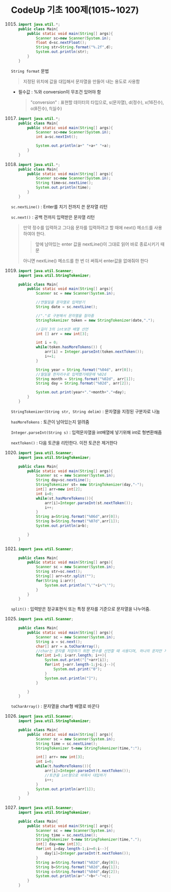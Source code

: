 # CodeUp 기초 100제(1015~1027)

1015. ```java
      import java.util.*;
      public class Main{
          public static void main(String[] args){
              Scanner sc=new Scanner(System.in);
              float d=sc.nextFloat();
              String str=String.format("%.2f",d);
              System.out.println(str);
          }
      }
      ```

`String format` 문법

> 지정된 위치에 값을 대입해서 문자열을 만들어 내는 용도로 사용함

+ 필수값 : %와 conversion이 무조건 있어야 함

  > "conversion" : 표현할 데이터의 타입으로, s(문자열), d(정수), x(16진수), o(8진수), f(실수)



1017. ```java
      import java.util.*;
      public class Main{
          public static void main(String[] args){
              Scanner sc=new Scanner(System.in);
              int a=sc.nextInt();
      
              System.out.println(a+" "+a+" "+a);
          }
      }
      ```



1018. ```java
      import java.util.*;
      public class Main{
          public static void main(String[] args){
              Scanner sc=new Scanner(System.in);
              String time=sc.nextLine();
              System.out.println(time);
          }
      }
      ```

`sc.nextLine()` : Enter를 치기 전까지 쓴 문자열 리턴

`sc.next()` : 공백 전까지 입력받은 문자열 리턴

> 만약 정수를 입력하고 그다음 문자를 입력하려고 할 때에 next() 메소드를 사용하여야 한다.
>
> > 앞에 남아있는 enter 값을 nextLine()이 그대로 읽어 바로 종료시키기 때문
>
> 아니면 nextLine() 메소드를 한 번 더 써줘서 enter값을 없애줘야 한다



1019. ```java
      import java.util.Scanner;
      import java.util.StringTokenizer;
      
      public class Main{
          public static void main(String[] args){
              Scanner sc = new Scanner(System.in);
      
              //연월일을 문자열로 입력받기
              String date = sc.nextLine();
      
              //"."로 구분해서 문자열을 잘라줌
              StringTokenizer token = new StringTokenizer(date,".");
      
              //길이 3의 int보관 배열 선언
              int [] arr = new int[3];
      
              int i = 0;
              while(token.hasMoreTokens()) {
                  arr[i] = Integer.parseInt(token.nextToken());
                  i+=1;
              }
      
              String year = String.format("%04d", arr[0]);
              //월일을 한자리수로 입력했기때문에 %02d
              String month = String.format("%02d", arr[1]);
              String day = String.format("%02d", arr[2]);
      
              System.out.print(year+"."+month+"."+day);
          }
      }
      ```

`StringTokenizer(String str, String delim)` :  문자열을 지정된 구분자로 나눔

`hasMoreTokens` : 토큰이 남아있는지 알려줌

`Integer.parseInt(String s)` : 입력문자열을 int배열에 넣기위해 int로 형변환해줌

`nextToken()` : 다음 토큰을 리턴한다. 이전 토큰은 제거한다



1020. ```java
      import java.util.Scanner;
      import java.util.StringTokenizer;
      
      public class Main{
          public static void main(String[] args){
              Scanner sc = new Scanner(System.in);
              String day=sc.nextLine();
              StringTokenizer st= new StringTokenizer(day,"-");
              int[] arr=new int[2];
              int i=0;
              while(st.hasMoreTokens()){
                  arr[i]=Integer.parseInt(st.nextToken());
                  i++;
              }
              String a=String.format("%06d",arr[0]);
              String b=String.format("%07d",arr[1]);
              System.out.println(a+b);
      
          }
      }
      ```

1024. ```java
      import java.util.Scanner;
      
      public class Main{
          public static void main(String[] args){
              Scanner sc = new Scanner(System.in);
              String str=sc.next();
              String[] arr=str.split("");
              for(String i:arr){
                  System.out.println("\'"+i+"\'");
              }
          }
      }
      ```

`split()` : 입력받은 정규표현식 또는 특정 문자를 기준으로 문자열을 나누어줌.



1025. ```java
      import java.util.Scanner;
      
      public class Main{
          public static void main(String[] args){
              Scanner sc = new Scanner(System.in);
              String a = sc.next();
              char[] arr = a.toCharArray();
              //char는 문자를 저장하기 위한 변수를 선언할 때 사용디며, 하나의 문자만 저장 가능
              for(int i=0; i<arr.length; i++){
                  System.out.print("["+arr[i]);
                  for(int j=arr.length-1;j>i;j--){
                      System.out.print("0");
                  }
                  System.out.println("]");
              }
      
          }
      }
      ```

`toCharArray()` : 문자열을 char형 배열로 바꾼다



1026. ```java
      import java.util.Scanner;
      import java.util.StringTokenizer;
      
      public class Main{
          public static void main(String[] args){
              Scanner sc = new Scanner(System.in);
              String time = sc.nextLine();
              StringTokenizer t=new StringTokenizer(time,":");
      
              int[] arr= new int[3];
              int i=0;
              while(t.hasMoreTokens()){
                  arr[i]=Integer.parseInt(t.nextToken());
                  //토큰을 int형으로 바꿔서 대입하기
                  i++;
              }
              System.out.println(arr[1]);
          }
      }
      ```



1027. ```java
      import java.util.Scanner;
      import java.util.StringTokenizer;
      
      public class Main{
          public static void main(String[] args){
              Scanner sc = new Scanner(System.in);
              String time = sc.nextLine();
              StringTokenizer t=new StringTokenizer(time,".");
              int[] day=new int[3];
              for(int i=day.length-1;i>=0;i--){
                  day[i]=Integer.parseInt(t.nextToken());
              }
              String a=String.format("%02d",day[0]);
              String b=String.format("%02d",day[1]);
              String c=String.format("%04d",day[2]);
              System.out.println(a+"-"+b+"-"+c);
          }
      }
      ```
